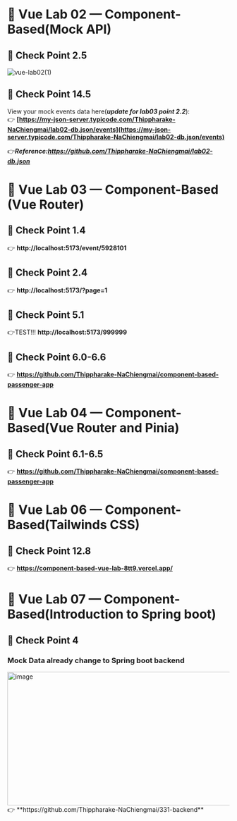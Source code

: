 # 🧪 Vue Lab 02 — Component-Based(Mock API)
## 🔗 Check Point 2.5
![vue-lab02(1)](https://github.com/user-attachments/assets/51e06e6b-12d9-444d-8852-9f602d4407a2)
## 🔗 Check Point 14.5

View your mock events data here(***update for lab03 point 2.2***):  
👉 **[https://my-json-server.typicode.com/Thippharake-NaChiengmai/lab02-db.json/events](https://my-json-server.typicode.com/Thippharake-NaChiengmai/lab02-db.json/events)**

👉***Reference:https://github.com/Thippharake-NaChiengmai/lab02-db.json***
# 🧪 Vue Lab 03 — Component-Based (Vue Router)
## 🔗 Check Point 1.4
👉 **http://localhost:5173/event/5928101**
## 🔗 Check Point 2.4
👉 **http://localhost:5173/?page=1**
## 🔗 Check Point 5.1
👉TEST!!! **http://localhost:5173/999999**
## 🔗 Check Point 6.0-6.6
👉 **https://github.com/Thippharake-NaChiengmai/component-based-passenger-app**
# 🧪 Vue Lab 04 — Component-Based(Vue Router and Pinia)
## 🔗 Check Point 6.1-6.5
👉 **https://github.com/Thippharake-NaChiengmai/component-based-passenger-app**
# 🧪 Vue Lab 06 — Component-Based(Tailwinds CSS)
## 🔗 Check Point 12.8
👉 **https://component-based-vue-lab-8tt9.vercel.app/**
# 🧪 Vue Lab 07 — Component-Based(Introduction to Spring boot)
## 🔗 Check Point 4
### Mock Data already change to Spring boot backend
<img width="569" height="303" alt="image" src="https://github.com/user-attachments/assets/f1493379-a4ee-446b-b116-04434ac473ad" />
👉 **https://github.com/Thippharake-NaChiengmai/331-backend**
